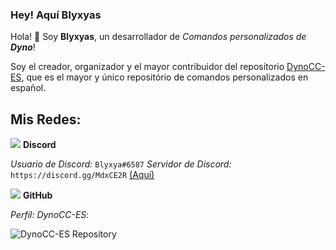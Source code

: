### Hey! Aquí Blyxyas

Hola! 👋 Soy **Blyxyas**, un desarrollador de *Comandos personalizados de **Dyno***!

Soy el creador, organizador y el mayor contribuidor del repositorio [DynoCC-ES](https://github.com/Blyxyas/DynoCC-ES), que es el mayor y único repositório de comandos personalizados en español.

## **Mis Redes:**

<img src="https://img.shields.io/badge/discord-%237289DA.svg?&style=for-the-badge&logo=discord&logoColor=white" /> **Discord**

*Usuario de Discord:* `Blyxya#6587`
*Servidor de Discord:* `https://discord.gg/MdxCE2R` [(Aquí)](https://discord.gg/MdxCE2R)

<img src="https://img.shields.io/badge/github-%23100000.svg?&style=for-the-badge&logo=github&logoColor=white" /> **GitHub**

*Perfíl:*
*DynoCC-ES*:

![DynoCC-ES Repository](https://github-readme-stats.vercel.app/api?username=Blyxyas&show_icons=true&theme=tokyonight)